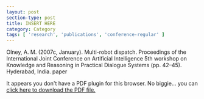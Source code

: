 ```yaml
---
layout: post
section-type: post
title: INSERT HERE
category: Category
tags: [ 'research', 'publications', 'conference-regular' ]
---
```

Olney, A. M. (2007c, January). Multi-robot dispatch. Proceedings of the International Joint Conference on Artificial Intelligence 5th workshop on Knowledge and Reasoning in Practical Dialogue Systems (pp. 42–45). Hyderabad, India. paper

<object data="https://umdrive.memphis.edu/aolney/public/publications/INSERTHERE" type="application/pdf" width="100%" height="600px">
 
  <p>It appears you don't have a PDF plugin for this browser.
  No biggie... you can <a href="https://umdrive.memphis.edu/aolney/public/publications/INSERTHERE">click here to
  download the PDF file.</a></p>
  
</object>
